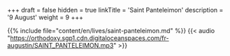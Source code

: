 +++
draft = false
hidden = true
linkTitle = 'Saint Panteleimon'
description = '9 August'
weight = 9
+++

{{% include file="content/en/lives/saint-panteleimon.md" %}}
{{< audio "https://orthodoxy.sgp1.cdn.digitaloceanspaces.com/fr-augustin/SAINT_PANTELEIMON.mp3" >}}
